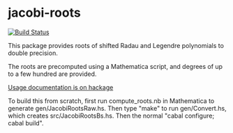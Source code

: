 jacobi-roots
===

[![Build Status](https://secure.travis-ci.org/ghorn/jacobi-roots.png?branch=master)](http://travis-ci.org/ghorn/jacobi-roots)

This package provides roots of shifted Radau and Legendre polynomials to double precision.

The roots are precomputed using a Mathematica script, and degrees of up to a few hundred are provided.

[Usage documentation is on hackage](http://hackage.haskell.org/package/jacobi-roots)

To build this from scratch, first run compute_roots.nb in Mathematica to generate gen/JacobiRootsRaw.hs. Then type "make" to run gen/Convert.hs, which creates src/JacobiRootsBs.hs. Then the normal "cabal configure; cabal build".
